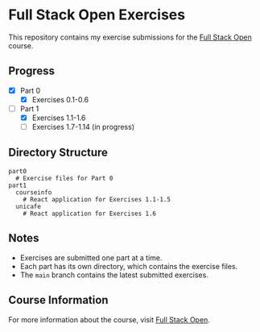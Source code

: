 # Full Stack Open Exercises

This repository contains my exercise submissions for the [Full Stack Open](https://fullstackopen.com/en/) course.

## Progress

- [x] Part 0
  - [x] Exercises 0.1-0.6
- [ ] Part 1
  - [x] Exercises 1.1-1.6
  - [ ] Exercises 1.7-1.14 (in progress)

## Directory Structure

```
part0
  # Exercise files for Part 0
part1
  courseinfo
    # React application for Exercises 1.1-1.5
  unicafe
    # React application for Exercises 1.6
```

## Notes

- Exercises are submitted one part at a time.
- Each part has its own directory, which contains the exercise files.
- The `main` branch contains the latest submitted exercises.

## Course Information

For more information about the course, visit [Full Stack Open](https://fullstackopen.com/en/).